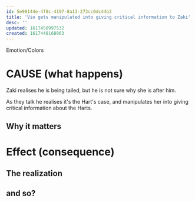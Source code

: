 ```yaml
---
id: 5e90144e-4f8c-4197-8a13-273cc0dc44b3
title: 'Vio gets manipulated into giving critical information to Zaki'
desc: ''
updated: 1617450997532
created: 1617448168963
---
```

Emotion/Colors
>

# CAUSE (what happens)
Zaki realises he is being tailed, but he is not sure why she is after him.

As they talk he realises it's the Hart's case, and manipulates her into giving critical information about the Harts.

##  Why it matters


# Effect (consequence) 

## The realization

## and so?
